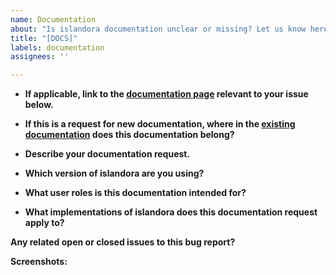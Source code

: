 ```yaml
---
name: Documentation
about: "Is islandora documentation unclear or missing? Let us know here."
title: "[DOCS]"
labels: documentation
assignees: ''

---
```

<!-- Exploring the navigation tree to the left, describe if a page for this content already exists, or if a new page needs to be made. -->

* **If applicable, link to the [documentation page]((https://islandora.github.io/documentation/)) relevant to your issue below.**

* **If this is a request for __new__ documentation, where in the [existing documentation](https://islandora.github.io/documentation/) does this documentation belong?**

* **Describe your documentation request.**

* **Which version of islandora are you using?**

* **What user roles is this documentation intended for?**
<!-- ex. Collections Manager, Developer, Systems Administrator, User, All -->

* **What implementations of islandora does this documentation request apply to?**

**Any related open or closed issues to this bug report?**


**Screenshots:**

<!--

No matter the issue, screenshots are always welcome.

To add a screenshot, please use one of the following formats and/or methods described here:

* https://help.github.com/en/articles/file-attachments-on-issues-and-pull-requests
    * Or you can drag and drop your file to this comment directly.
    
-->
